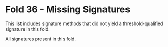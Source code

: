 # Fold 36 - Missing Signatures

This list includes signature methods that did not yield a threshold-qualified signature in this fold.

All signatures present in this fold.
